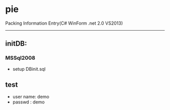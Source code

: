 pie
===

Packing Information Entry(C# WinForm .net 2.0 VS2013)
***
## initDB:

### MSSql2008
* setup DBinit.sql

## test
* user name: demo
* passwd	: demo